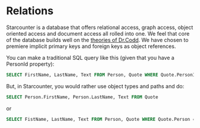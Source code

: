 # Relations

Starcounter is a database that offers relational access, graph access, object oriented access and document access all rolled into one. We feel that core of the database builds well on the [theories of Dr.Codd](https://www.seas.upenn.edu/~zives/03f/cis550/codd.pdf). We have chosen to premiere implicit primary keys and foreign keys as object references.

You can make a traditional SQL query like this (given that you have a PersonId property):

```sql
SELECT FirstName, LastName, Text FROM Person, Quote WHERE Quote.PersonId = Person.PersonId
```

But, in Starcounter, you would rather use object types and paths and do:
```sql
SELECT Person.FirstName, Person.LastName, Text FROM Quote
```
or

```sql
SELECT FistName, LastName, Text FROM Person, Quote WHERE Quote.Person = Person
```
